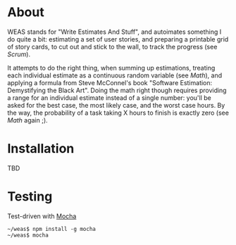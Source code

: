 # About

WEAS stands for "Write Estimates And Stuff", and autoimates something I do quite a bit: estimating a
set of user stories, and preparing a printable grid of story cards, to cut out and stick to the
wall, to track the progress (see _Scrum_).

It attempts to do the right thing, when summing up estimations, treating each individual estimate as
a continuous random variable (see _Math_), and applying a formula from Steve McConnel's book
"Software Estimation: Demystifying the Black Art". Doing the math right though requires providing a
range for an individual estimate instead of a single number: you'll be asked for the best case, the
most likely case, and the worst case hours. By the way, the probability of a task taking X hours to
finish is exactly zero (see _Math_ again ;).

# Installation

TBD

# Testing

Test-driven with [Mocha](http://visionmedia.github.com/mocha/)

    ~/weas$ npm install -g mocha
    ~/weas$ mocha